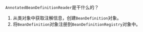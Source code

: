 `AnnotatedBeanDefinitionReader`是干什么的？
1. 从类对象中获取注解信息，创建`BeanDefinition`对象。
2. 将`BeanDefinition`对象注册到`BeanDefinitionRegistry`对象中。

